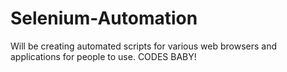 # Selenium-Automation
Will be creating automated scripts for various web browsers and applications for people to use. CODES BABY!
